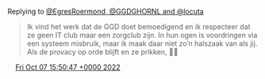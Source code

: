Replying to [@EgresRoermond, @GGDGHORNL and @locuta](https://twitter.com/@EgresRoermond/status/1578237691841372162)

> Ik vind het werk dat de GGD doet bemoedigend en ik respecteer dat ze geen IT club maar een zorgclub zijn\. In hun ogen is voordringen via een systeem misbruik, maar ik maak daar niet zo’n halszaak van als jij\. Als de provacy op orde blijft en ze prikken, 👍🏻

<img src="../../media/tweet.ico" width="12" /> [Fri Oct 07 15:50:47 +0000 2022](https://twitter.com/DromerDenker/status/1578412530514305024)